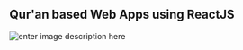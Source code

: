 ## Qur'an based Web Apps using ReactJS

![enter image description here](https://uploads.mobi/re932as16j75)
